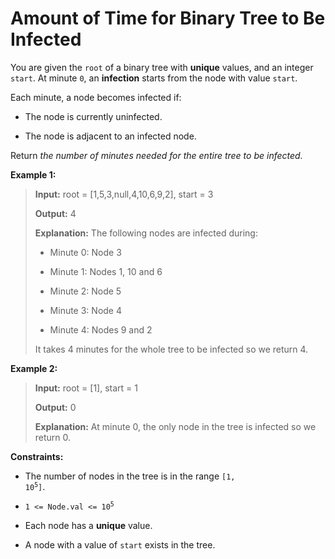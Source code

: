 # Amount of Time for Binary Tree to Be Infected

You are given the <code>root</code> of a binary tree with **unique** values, and an integer <code>start</code>. At minute <code>0</code>, an **infection** starts from the node with value <code>start</code>.

Each minute, a node becomes infected if:

- The node is currently uninfected.

- The node is adjacent to an infected node.

Return *the number of minutes needed for the entire tree to be infected.*


**Example 1:**
>
> **Input:** root = [1,5,3,null,4,10,6,9,2], start = 3
>
> **Output:** 4
>
> **Explanation:** The following nodes are infected during:
>
> - Minute 0: Node 3
>
> - Minute 1: Nodes 1, 10 and 6
>
> - Minute 2: Node 5
>
> - Minute 3: Node 4
>
> - Minute 4: Nodes 9 and 2
>
> It takes 4 minutes for the whole tree to be infected so we return 4.

**Example 2:**
>
> **Input:** root = [1], start = 1
>
> **Output:** 0
>
> **Explanation:** At minute 0, the only node in the tree is infected so we return 0.


**Constraints:**

- The number of nodes in the tree is in the range <code>[1, 10<sup>5</sup>]</code>.

- <code>1 &lt;= Node.val &lt;= 10<sup>5</sup></code>

- Each node has a **unique** value.

- A node with a value of <code>start</code> exists in the tree.
